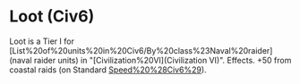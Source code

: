 # Loot (Civ6)

Loot is a Tier I for [List%20of%20units%20in%20Civ6/By%20class%23Naval%20raider](naval raider units) in "[Civilization%20VI](Civilization VI)".
Effects.
+50 from coastal raids (on Standard [Speed%20%28Civ6%29](speed)).